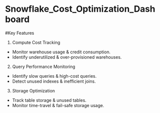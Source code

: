 # Snowflake_Cost_Optimization_Dashboard

#Key Features
1. Compute Cost Tracking
 - Monitor warehouse usage & credit consumption.
 - Identify underutilized & over-provisioned warehouses.

2. Query Performance Monitoring
 - Identify slow queries & high-cost queries.
 - Detect unused indexes & inefficient joins.

3. Storage Optimization
 - Track table storage & unused tables.
 - Monitor time-travel & fail-safe storage usage.
